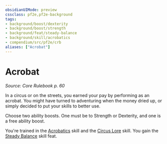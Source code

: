 ```yaml
---
obsidianUIMode: preview
cssclass: pf2e,pf2e-background
tags:
- background/boost/dexterity
- background/boost/strength
- background/feat/steady-balance
- background/skill/acrobatics
- compendium/src/pf2e/crb
aliases: ["Acrobat"]
---
```

# Acrobat
*Source: Core Rulebook p. 60*  

In a circus or on the streets, you earned your pay by performing as an acrobat. You might have turned to adventuring when the money dried up, or simply decided to put your skills to better use.

Choose two ability boosts. One must be to Strength or Dexterity, and one is a free ability boost.

You're trained in the [Acrobatics](/compendium/skills.md#Acrobatics) skill and the [Circus Lore](/compendium/skills.md#Lore) skill. You gain the [Steady Balance](/compendium/feats/steady-balance.md) skill feat.
